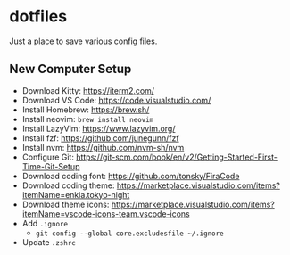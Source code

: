 # dotfiles

Just a place to save various config files.

## New Computer Setup

- Download Kitty: https://iterm2.com/
- Download VS Code: https://code.visualstudio.com/
- Install Homebrew: https://brew.sh/
- Install neovim: `brew install neovim`
- Install LazyVim: https://www.lazyvim.org/
- Install fzf: https://github.com/junegunn/fzf
- Install nvm: https://github.com/nvm-sh/nvm
- Configure Git: https://git-scm.com/book/en/v2/Getting-Started-First-Time-Git-Setup
- Download coding font: https://github.com/tonsky/FiraCode
- Download coding theme: https://marketplace.visualstudio.com/items?itemName=enkia.tokyo-night
- Download theme icons: https://marketplace.visualstudio.com/items?itemName=vscode-icons-team.vscode-icons
- Add `.ignore`
  - `git config --global core.excludesfile ~/.ignore`
- Update `.zshrc`
